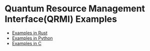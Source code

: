 # Quantum Resource Management Interface(QRMI) Examples

* [Examples in Rust](./rust)
* [Examples in Python](./python)
* [Examples in C](./c)
